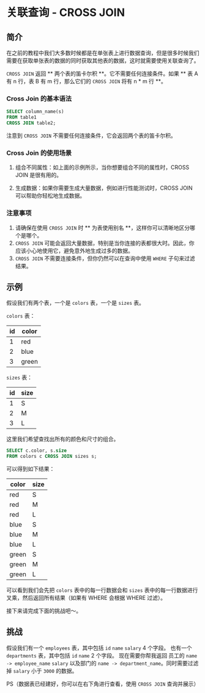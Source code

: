 # 关联查询 - CROSS JOIN

## 简介

在之前的教程中我们大多数时候都是在单张表上进行数据查询，但是很多时候我们需要在获取单张表的数据的同时获取其他表的数据，这时就需要使用关联查询了。

`CROSS JOIN` 返回 ** 两个表的笛卡尔积 **。它不需要任何连接条件。如果 ** 表 A 有 n 行，表 B 有 m 行，那么它们的 `CROSS JOIN` 将有 n \* m 行 **。

### Cross Join 的基本语法

```sql
SELECT column_name(s)
FROM table1
CROSS JOIN table2;
```

注意到 `CROSS JOIN` 不需要任何连接条件，它会返回两个表的笛卡尔积。

### Cross Join 的使用场景

1. 组合不同属性：如上面的示例所示，当你想要组合不同的属性时，CROSS JOIN 是很有用的。

2. 生成数据：如果你需要生成大量数据，例如进行性能测试时，CROSS JOIN 可以帮助你轻松地生成数据。

### 注意事项

1. 请确保在使用 `CROSS JOIN` 时 ** 为表使用别名 **，这样你可以清晰地区分哪个是哪个。
2. `CROSS JOIN` 可能会返回大量数据，特别是当你连接的表都很大时。因此，你应该小心地使用它，避免意外地生成过多的数据。
3. `CROSS JOIN` 不需要连接条件，但你仍然可以在查询中使用 `WHERE` 子句来过滤结果。

## 示例

假设我们有两个表，一个是 `colors` 表，一个是 `sizes` 表。

`colors` 表：

| id  | color |
| --- | ----- |
| 1   | red   |
| 2   | blue  |
| 3   | green |

`sizes` 表：

| id  | size |
| --- | ---- |
| 1   | S    |
| 2   | M    |
| 3   | L    |

这里我们希望查找出所有的颜色和尺寸的组合。

```sql
SELECT c.color, s.size
FROM colors c CROSS JOIN sizes s;
```

可以得到如下结果：

| color | size |
| ----- | ---- |
| red   | S    |
| red   | M    |
| red   | L    |
| blue  | S    |
| blue  | M    |
| blue  | L    |
| green | S    |
| green | M    |
| green | L    |

可以看到我们会先把 `colors` 表中的每一行数据会和 `sizes` 表中的每一行数据进行叉乘，然后返回所有结果（如果有 WHERE 会根据 WHERE 过滤）。

接下来请完成下面的挑战吧～。

## 挑战

假设我们有一个 `employees` 表，其中包括 `id` `name` `salary` 4 个字段。
也有一个 `departments` 表，其中包括 `id` `name` 2 个字段。
现在需要你帮我返回 员工的 `name -> employee_name` `salary` 以及部门的 `name -> department_name`。同时需要过滤掉 `salary` 小于 `3000` 的数据。

PS（数据表已经建好，你可以在右下角进行查看，使用 `CROSS JOIN` 查询并展示）
